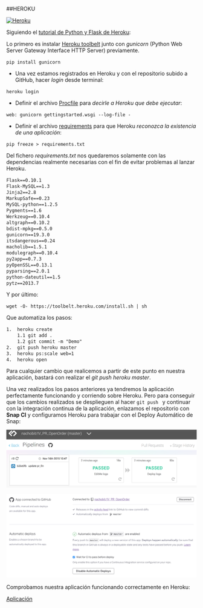 ##HEROKU

[![Heroku](https://www.herokucdn.com/deploy/button.png)](https://opengestion.herokuapp.com)

Siguiendo el [tutorial de Python y Flask de Heroku](https://devcenter.heroku.com/articles/getting-started-with-python-o):

Lo primero es instalar [Heroku toolbelt](https://toolbelt.heroku.com) junto con *gunicorn* (Python Web Server Gateway Interface HTTP Server) previamente.

```
pip install gunicorn
```

- Una vez estamos registrados en Heroku y con el repositorio subido a GitHub, hacer *login* desde terminal:

```
heroku login
```
	
- Definir el archivo [Procfile](https://github.com/nachobit/IV_PR_OpenOrder/blob/master/Procfile) para *decirle a Heroku que debe ejecutar*:
	
```
web: gunicorn gettingstarted.wsgi --log-file -
```

- Definir el archivo [requirements](https://github.com/nachobit/IV_PR_OpenOrder/blob/master/requirements.txt) para que Heroku *reconozca la existencia de una aplicación*:

```
pip freeze > requirements.txt
```
Del fichero *requirements.txt* nos quedaremos solamente con las dependencias realmente necesarias con el fin de evitar problemas al lanzar Heroku.

```
Flask==0.10.1
Flask-MySQL==1.3
Jinja2==2.8
MarkupSafe==0.23
MySQL-python==1.2.5
Pygments==1.6
Werkzeug==0.10.4
altgraph==0.10.2
bdist-mpkg==0.5.0
gunicorn==19.3.0
itsdangerous==0.24
macholib==1.5.1
modulegraph==0.10.4
py2app==0.7.3
pyOpenSSL==0.13.1
pyparsing==2.0.1
python-dateutil==1.5
pytz==2013.7

```

Y por último:

```
wget -O- https://toolbelt.heroku.com/install.sh | sh
```
Que automatiza los pasos:

	1.  heroku create
		1.1 git add .
		1.2 git commit -m "Demo"
	2.	git push heroku master
	3.	heroku ps:scale web=1
	4.	heroku open
	
Para cualquier cambio que realicemos a partir de este punto en nuestra aplicación, bastará con realizar el *git push heroku master*.

Una vez realizados los pasos anteriores ya tendremos la aplicación perfectamente funcionando y corriendo sobre Heroku. Pero para conseguir que los cambios realizados se desplieguen al hacer ```git push ``` y continuar con la integración continua de la aplicación, enlazamos el repositorio con **Snap CI** y configuramos Heroku para trabajar con el Deploy Automático de Snap:

![img](https://github.com/nachobit/ETSIIT/blob/master/backup/IV1516/ejercicios/practica/snap.png)

![img](https://github.com/nachobit/ETSIIT/blob/master/backup/IV1516/ejercicios/practica/heroCI.png)
	
Comprobamos nuestra aplicación funcionando correctamente en Heroku:

[Aplicación](https://opengestion.herokuapp.com)
